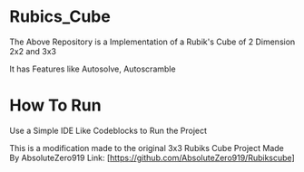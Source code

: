 # Rubics_Cube
The Above Repository is a Implementation of a Rubik's Cube of 2 Dimension
2x2 and 3x3

It has Features like Autosolve, Autoscramble 

# How To Run

Use a Simple IDE Like Codeblocks to Run the Project

This is a modification made to the original 3x3 Rubiks Cube Project Made By AbsoluteZero919 
Link: [https://github.com/AbsoluteZero919/Rubikscube]
